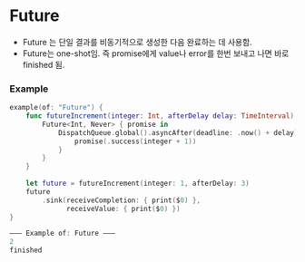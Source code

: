 # Future

- Future 는 단일 결과를 비동기적으로 생성한 다음 완료하는 데 사용함.
- Future는 one-shot임. 즉 promise에게 value나 error를 한번 보내고 나면 바로 finished 됨.

### Example

```swift
example(of: "Future") {
    func futureIncrement(integer: Int, afterDelay delay: TimeInterval) -> Future<Int, Never> {
        Future<Int, Never> { promise in
            DispatchQueue.global().asyncAfter(deadline: .now() + delay) {
                promise(.success(integer + 1))
            }
        }
    }
    
    let future = futureIncrement(integer: 1, afterDelay: 3)
    future
        .sink(receiveCompletion: { print($0) },
              receiveValue: { print($0) })
}

——— Example of: Future ———
2
finished
```